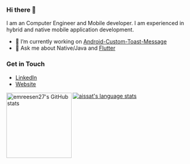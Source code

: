 ### Hi there 👋

I am an Computer Engineer and Mobile developer. I am experienced in hybrid and native mobile application development. 

- 🔭 I’m currently working on [Android-Custom-Toast-Message](https://github.com/emreesen27/Android-Custom-Toast-Message)
- 💬 Ask me about  Native/Java and [Flutter](https://flutter.dev) 

### Get in Touch
* [LinkedIn](https://www.linkedin.com/in/aydınemreesen96)
* [Website](https://www.aemreesen.com)

<a href="https://profile-summary-for-github.com/user/emreesen27">
  <img align="left" height="170px" src="https://github-readme-stats.vercel.app/api?username=emreesen27&show_icons=true&line_height=27&count_private=true&include_all_commits=true" alt="emreesen27's GitHub stats"/>
  <img src="https://github-readme-stats.vercel.app/api/top-langs/?username=emreesen27&hide_langs_below=5&layout=compact" alt="aissat's language stats"/>
</a>
